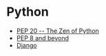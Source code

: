 # Python

- [PEP 20 -- The Zen of Python](zen_of_python.md)
- [PEP 8 and beyond](https://www.python.org/dev/peps/pep-0008/)
- [Django](django.md)
